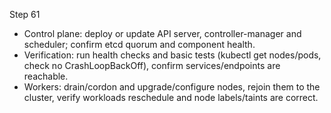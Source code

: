 Step 61

- Control plane: deploy or update API server, controller-manager and scheduler; confirm etcd quorum and component health.
- Verification: run health checks and basic tests (kubectl get nodes/pods, check no CrashLoopBackOff), confirm services/endpoints are reachable.
- Workers: drain/cordon and upgrade/configure nodes, rejoin them to the cluster, verify workloads reschedule and node labels/taints are correct.